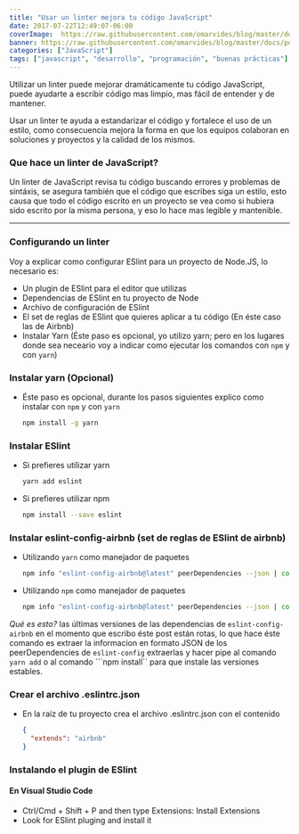 ```yaml
---
title: "Usar un linter mejora tu código JavaScript"
date: 2017-07-22T12:49:07-06:00
coverImage:  https://raw.githubusercontent.com/omarvides/blog/master/docs/post/usar-linter-mejor-codigo/constellation.jpg
banner: https://raw.githubusercontent.com/omarvides/blog/master/docs/post/usar-linter-mejor-codigo/constellation.jpg
categories: ["JavaScript"]
tags: ["javascript", "desarrollo", "programación", "buenas prácticas"]
---
```


Utilizar un linter puede mejorar dramáticamente tu código JavaScript, puede ayudarte a 
escribir código mas limpio, mas fácil de entender y de mantener.

Usar un linter te ayuda a estandarizar el código y fortalece el uso de un estilo, como consecuencia
mejora la forma en que los equipos colaboran en soluciones y proyectos y la calidad de los mismos.

### Que hace un linter de JavaScript?

Un linter de JavaScript revisa tu código buscando errores y problemas de sintáxis, se asegura también que
el código que escribes siga un estilo, esto causa que todo el código escrito en un proyecto se vea como
si hubiera sido escrito por la misma persona, y eso lo hace mas legible y mantenible.

------

### Configurando un linter

Voy a explicar como configurar ESlint para un proyecto de Node.JS, lo necesario es:

- Un plugin de ESlint para el editor que utilizas
- Dependencias de ESlint en tu proyecto de Node
- Archivo de configuración de ESlint
- El set de reglas de ESlint que quieres aplicar a tu código (En éste caso las de Airbnb)
- Instalar Yarn (Éste paso es opcional, yo utilizo yarn; pero en los lugares donde sea neceario voy a indicar como ejecutar los comandos con ```npm``` y con ```yarn```)

### Instalar yarn (Opcional)

- Éste paso es opcional, durante los pasos siguientes explico como instalar con ```npm``` y con ```yarn```

    ```bash
    npm install -g yarn
    ```

### Instalar ESlint

- Si prefieres utilizar yarn

    ```bash
    yarn add eslint
    ```

- Si prefieres utilizar npm

    ```bash
    npm install --save eslint
    ```

### Instalar eslint-config-airbnb (set de reglas de ESlint de airbnb)
    
- Utilizando ```yarn``` como manejador de paquetes

    ```bash
    npm info "eslint-config-airbnb@latest" peerDependencies --json | command sed 's/[\{\},]//g ; s/: /@/g' | xargs yarn add --dev "eslint-config-airbnb@latest"
    ```
- Utilizando ```npm``` como manejador de paquetes

    ```bash
    npm info "eslint-config-airbnb@latest" peerDependencies --json | command sed 's/[\{\},]//g ; s/: /@/g' | xargs npm install --save-dev "eslint-config-airbnb@latest"
    ```
*Qué es esto?* las últimas versiones de las dependencias de ```eslint-config-airbnb``` en el momento que escribo éste post están rotas, lo que hace éste comando es extraer la informacion en formato JSON de los peerDependencies de ```eslint-config``` extraerlas y hacer pipe al comando ```yarn add``` o al comando ```npm install`` para que instale las versiones estables.

### Crear el archivo .eslintrc.json

- En la raíz de tu proyecto crea el archivo .eslintrc.json con el contenido

    ```json
    {
      "extends": "airbnb"
    }
    ```

### Instalando el plugin de ESlint

#### En Visual Studio Code

- Ctrl/Cmd + Shift + P and then type Extensions: Install Extensions
- Look for ESlint pluging and install it


